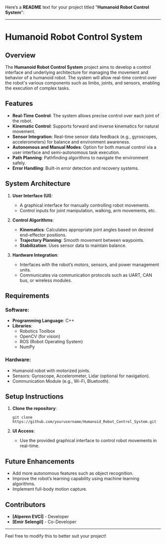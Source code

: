 Here’s a **README** text for your project titled "**Humanoid Robot Control System**":

---

# Humanoid Robot Control System

## Overview

The **Humanoid Robot Control System** project aims to develop a control interface and underlying architecture for managing the movement and behavior of a humanoid robot. The system will allow real-time control over the robot's various components such as limbs, joints, and sensors, enabling the execution of complex tasks.

## Features

- **Real-Time Control**: The system allows precise control over each joint of the robot.
- **Kinematic Control**: Supports forward and inverse kinematics for natural movement.
- **Sensor Integration**: Real-time sensor data feedback (e.g., gyroscopes, accelerometers) for balance and environment awareness.
- **Autonomous and Manual Modes**: Option for both manual control via a user interface and semi-autonomous task execution.
- **Path Planning**: Pathfinding algorithms to navigate the environment safely.
- **Error Handling**: Built-in error detection and recovery systems.

## System Architecture

1. **User Interface (UI)**:

   - A graphical interface for manually controlling robot movements.
   - Control inputs for joint manipulation, walking, arm movements, etc.

2. **Control Algorithms**:

   - **Kinematics**: Calculates appropriate joint angles based on desired end-effector positions.
   - **Trajectory Planning**: Smooth movement between waypoints.
   - **Stabilization**: Uses sensor data to maintain balance.

3. **Hardware Integration**:
   - Interfaces with the robot’s motors, sensors, and power management units.
   - Communicates via communication protocols such as UART, CAN bus, or wireless modules.

## Requirements

### Software:

- **Programming Language**: C++
- **Libraries**:
  - Robotics Toolbox
  - OpenCV (for vision)
  - ROS (Robot Operating System)
  - NumPy

### Hardware:

- Humanoid robot with motorized joints.
- Sensors: Gyroscope, Accelerometer, Lidar (optional for navigation).
- Communication Module (e.g., Wi-Fi, Bluetooth).

## Setup Instructions

1. **Clone the repository**:

   ```
   git clone https://github.com/yourusername/Humanoid_Robot_Control_System.git
   ```

2. **UI Access**:
   - Use the provided graphical interface to control robot movements in real-time.

## Future Enhancements

- Add more autonomous features such as object recognition.
- Improve the robot’s learning capability using machine learning algorithms.
- Implement full-body motion capture.

## Contributors

- **[Alperen EVCİ]** - Developer
- **[Emir Selengil]** - Co-Developer

---

Feel free to modify this to better suit your project!
